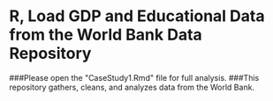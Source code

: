 # R, Load GDP and Educational Data from the World Bank Data Repository

###Please open the "CaseStudy1.Rmd" file for full analysis. 
###This repository gathers, cleans, and analyzes data from the World Bank. 

